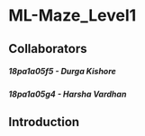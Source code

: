 # ML-Maze_Level1

## Collaborators
##### 18pa1a05f5 - Durga Kishore
##### 18pa1a05g4 - Harsha Vardhan

## Introduction

